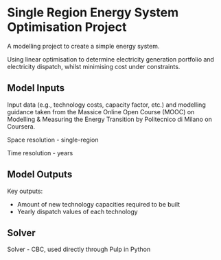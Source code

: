 # Single Region Energy System Optimisation Project

A modelling project to create a simple energy system. 

Using linear optimisation to determine electricity generation portfolio and electricity dispatch, whilst minimising cost under constraints.

## Model Inputs

Input data (e.g., technology costs, capacity factor, etc.) and modelling guidance taken from the Massice Online Open Course (MOOC) on Modelling & Measuring the Energy Transition by Politecnico di Milano on Coursera. 

Space resolution - single-region

Time resolution - years

## Model Outputs

Key outputs:

- Amount of new technology capacities required to be built
- Yearly dispatch values of each technology

## Solver

Solver - CBC, used directly through Pulp in Python
